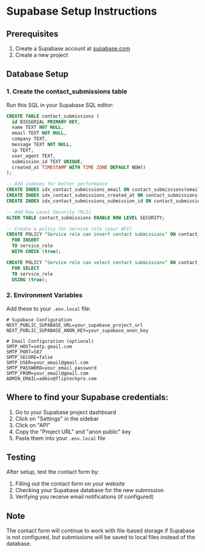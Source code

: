 # Supabase Setup Instructions

## Prerequisites
1. Create a Supabase account at [supabase.com](https://supabase.com)
2. Create a new project

## Database Setup

### 1. Create the contact_submissions table

Run this SQL in your Supabase SQL editor:

```sql
CREATE TABLE contact_submissions (
  id BIGSERIAL PRIMARY KEY,
  name TEXT NOT NULL,
  email TEXT NOT NULL,
  company TEXT,
  message TEXT NOT NULL,
  ip TEXT,
  user_agent TEXT,
  submission_id TEXT UNIQUE,
  created_at TIMESTAMP WITH TIME ZONE DEFAULT NOW()
);

-- Add indexes for better performance
CREATE INDEX idx_contact_submissions_email ON contact_submissions(email);
CREATE INDEX idx_contact_submissions_created_at ON contact_submissions(created_at);
CREATE INDEX idx_contact_submissions_submission_id ON contact_submissions(submission_id);

-- Add Row Level Security (RLS)
ALTER TABLE contact_submissions ENABLE ROW LEVEL SECURITY;

-- Create a policy for service role (your API)
CREATE POLICY "Service role can insert contact submissions" ON contact_submissions
  FOR INSERT
  TO service_role
  WITH CHECK (true);

CREATE POLICY "Service role can select contact submissions" ON contact_submissions
  FOR SELECT
  TO service_role
  USING (true);
```

### 2. Environment Variables

Add these to your `.env.local` file:

```env
# Supabase Configuration
NEXT_PUBLIC_SUPABASE_URL=your_supabase_project_url
NEXT_PUBLIC_SUPABASE_ANON_KEY=your_supabase_anon_key

# Email Configuration (optional)
SMTP_HOST=smtp.gmail.com
SMTP_PORT=587
SMTP_SECURE=false
SMTP_USER=your_email@gmail.com
SMTP_PASSWORD=your_email_password
SMTP_FROM=your_email@gmail.com
ADMIN_EMAIL=admin@fliptechpro.com
```

## Where to find your Supabase credentials:

1. Go to your Supabase project dashboard
2. Click on "Settings" in the sidebar
3. Click on "API"
4. Copy the "Project URL" and "anon public" key
5. Paste them into your `.env.local` file

## Testing

After setup, test the contact form by:
1. Filling out the contact form on your website
2. Checking your Supabase database for the new submission
3. Verifying you receive email notifications (if configured)

## Note

The contact form will continue to work with file-based storage if Supabase is not configured, but submissions will be saved to local files instead of the database.
